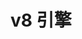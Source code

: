 <!--
 * Author  Vincy.Li
 * Date  2023-07-13 19:50:55
 * LastEditors  Vincy.Li
 * LastEditTime  2023-07-13 20:11:26
 * Description
-->

# v8 引擎
